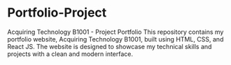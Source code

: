 # Portfolio-Project
Acquiring Technology B1001 - Project Portfolio This repository contains my portfolio website, Acquiring Technology B1001, built using HTML, CSS, and React JS. The website is designed to showcase my technical skills and projects with a clean and modern interface.
